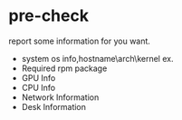 # pre-check
report some information for you want.
- system os info,hostname\arch\kernel ex.
- Required rpm package
- GPU Info
- CPU Info
- Network Information
- Desk Information
